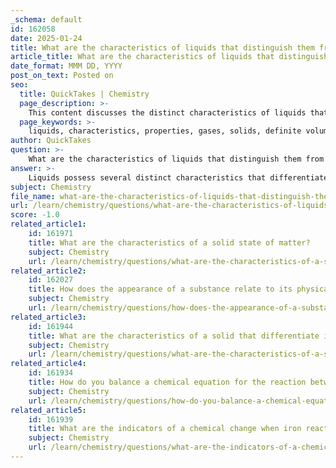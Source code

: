```yaml
---
_schema: default
id: 162058
date: 2025-01-24
title: What are the characteristics of liquids that distinguish them from gases and solids?
article_title: What are the characteristics of liquids that distinguish them from gases and solids?
date_format: MMM DD, YYYY
post_on_text: Posted on
seo:
  title: QuickTakes | Chemistry
  page_description: >-
    This content discusses the distinct characteristics of liquids that differentiate them from gases and solids, including their shape, volume, density, and intermolecular forces.
  page_keywords: >-
    liquids, characteristics, properties, gases, solids, definite volume, shape, density, compressibility, intermolecular forces, fluidity, viscosity, flow, pourability
author: QuickTakes
question: >-
    What are the characteristics of liquids that distinguish them from gases and solids?
answer: >-
    Liquids possess several distinct characteristics that differentiate them from gases and solids. Here are the key features:\n\n1. **Shape and Volume**:\n   - **Liquids** have a definite volume but take the shape of their container. This means that while the volume remains constant, the liquid will conform to the shape of the vessel it occupies.\n   - **Solids**, in contrast, have both a definite shape and volume, maintaining their form regardless of the container.\n   - **Gases** do not have a definite shape or volume; they expand to fill the entire space of their container.\n\n2. **Density**:\n   - Liquids are generally more dense than gases due to the closer proximity of their molecules, which are held together by intermolecular forces. This results in a higher mass per unit volume compared to gases.\n   - Solids typically have even higher densities than liquids, but both are significantly denser than gases.\n\n3. **Compressibility**:\n   - Liquids are much less compressible than gases. When pressure is applied to a liquid, its volume changes only slightly, whereas gases can be compressed significantly.\n   - This property is due to the relatively strong intermolecular forces in liquids that keep the molecules close together.\n\n4. **Intermolecular Forces**:\n   - The molecules in liquids are held together by intermolecular forces (such as hydrogen bonds, dipole-dipole interactions, and van der Waals forces) that are strong enough to keep them close but not strong enough to fix them in place. This allows the molecules to slide past one another, giving liquids their fluidity.\n   - In solids, these forces are strong enough to hold the molecules in fixed positions, while in gases, the forces are negligible, allowing for free movement.\n\n5. **Flow and Pourability**:\n   - Liquids can flow and be poured, which is a direct result of their ability to allow molecules to move past one another. This property is not present in solids, which maintain their shape, nor in gases, which expand to fill their container.\n\n6. **Viscosity**:\n   - Liquids exhibit varying degrees of viscosity, which is a measure of their resistance to flow. This property can be influenced by temperature and the nature of the liquid itself. Gases have much lower viscosity compared to liquids.\n\nIn summary, the characteristics of liquids—definite volume, ability to take the shape of their container, higher density than gases, low compressibility, and fluidity—distinguish them from both solids and gases. These properties arise from the intermolecular forces that govern the behavior of molecules in different states of matter.
subject: Chemistry
file_name: what-are-the-characteristics-of-liquids-that-distinguish-them-from-gases-and-solids.md
url: /learn/chemistry/questions/what-are-the-characteristics-of-liquids-that-distinguish-them-from-gases-and-solids
score: -1.0
related_article1:
    id: 161971
    title: What are the characteristics of a solid state of matter?
    subject: Chemistry
    url: /learn/chemistry/questions/what-are-the-characteristics-of-a-solid-state-of-matter
related_article2:
    id: 162027
    title: How does the appearance of a substance relate to its physical properties?
    subject: Chemistry
    url: /learn/chemistry/questions/how-does-the-appearance-of-a-substance-relate-to-its-physical-properties
related_article3:
    id: 161944
    title: What are the characteristics of a solid that differentiate it from other states of matter?
    subject: Chemistry
    url: /learn/chemistry/questions/what-are-the-characteristics-of-a-solid-that-differentiate-it-from-other-states-of-matter
related_article4:
    id: 161934
    title: How do you balance a chemical equation for the reaction between hydrogen and oxygen?
    subject: Chemistry
    url: /learn/chemistry/questions/how-do-you-balance-a-chemical-equation-for-the-reaction-between-hydrogen-and-oxygen
related_article5:
    id: 161939
    title: What are the indicators of a chemical change when iron reacts with oxygen to form rust?
    subject: Chemistry
    url: /learn/chemistry/questions/what-are-the-indicators-of-a-chemical-change-when-iron-reacts-with-oxygen-to-form-rust
---
```


&nbsp;